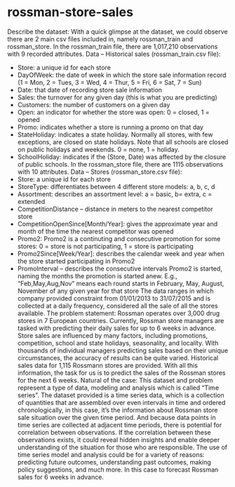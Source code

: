 # rossman-store-sales
Describe the dataset:
With a quick glimpse at the dataset, we could observe there are 2 main csv files included in, namely rossman_train and rossman_store. In the rossman_train file, there are 1,017,210 observations with 9 recorded attributes.
Data – Historical sales (rossman_train.csv file):
-	Store: a unique id for each store
-	DayOfWeek: the date of week in which the store sale information record (1 = Mon, 2 = Tues, 3 = Wed, 4 = Thur, 5 = Fri, 6 = Sat, 7 = Sun)
-	Date: that date of recording store sale information
-	Sales: the turnover for any given day (this is what you are predicting)
-	Customers: the number of customers on a given day
-	Open: an indicator for whether the store was open: 0 = closed, 1 = opened
-	Promo: indicates whether a store is running a promo on that day
-	StateHoliday: indicates a state holiday. Normally all stores, with few exceptions, are closed on state holidays. Note that all schools are closed on public holidays and weekends. 0 = none, 1 = holiday.
-	SchoolHoliday: indicates if the (Store, Date) was affected by the closure of public schools.
In the rossman_store file, there are 1115 observations with 10 attributes. 
Data – Stores (rossman_store.csv file):
-	Store: a unique id for each store
-	StoreType: differentiates between 4 different store models: a, b, c, d
-	Assortment: describes an assortment level: a = basic, b= extra, c = extended
-	CompetitionDistance – distance in meters to the nearest competitor store
-	CompetitionOpenSince[Month/Year]: gives the approximate year and month of the time the nearest competitor was opened
-	Promo2: Promo2 is a continuting and consecutive promotion for some stores: 0 = store is not participating, 1 = store is participating
-	Promo2Since[Week/Year]: describes the calendar week and year when the store started participating in Promo2
-	PromoInterval – describes the consecutive intervals Promo2 is started, naming the months the promotion is started anew. E.g., “Feb,May,Aug,Nov” means each round starts in February, May, August, November of any given year for that store
The data ranges in which company provided constraint from 01/01/2013 to 31/07/2015 and is collected at a daily frequency, considered all the sale of all the stores available.
The problem statement:
Rossman operates over 3,000 drug stores in 7 European countries. Currently, Rossman store managers are tasked with predicting their daily sales for up to 6 weeks in advance. Store sales are influenced by many factors, including promotions, competition, school and state holidays, seasonality, and locality. With thousands of individual managers predicting sales based on their unique circumstances, the accuracy of results can be quite varied. Historical sales data for 1,115 Rossmann stores are provided. 
With all this information, the task for us is to predict the sales of the Rossman stores for the next 6 weeks.
Natural of the case:
This dataset and problem represent a type of data, modeling and analysis which is called “Time series”. The dataset provided is a time series data, which is a collection of quantities that are assembled over even intervals in time and ordered chronologically, in this case, it’s the information about Rossman store sale situation over the given time period. And because data points in time series are collected at adjacent time periods, there is potential for correlation between observations. If the correlation between these observations exists, it could reveal hidden insights and enable deeper understanding of the situation for those who are responsible. The use of time series model and analysis could be for a variety of reasons: predicting future outcomes, understanding past outcomes, making policy suggestions, and much more. In this case to forecast Rossman sales for 6 weeks in advance. 
